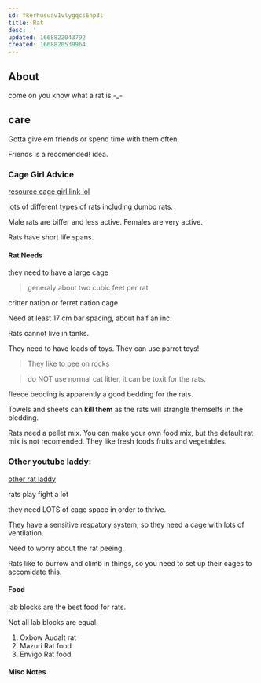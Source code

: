 ```yaml
---
id: fkerhusuav1vlygqcs6np3l
title: Rat
desc: ''
updated: 1668822043792
created: 1668820539964
---
```



## About
come on you know what a rat is -_-

## care

Gotta give em friends or spend time with them often.

Friends is a recomended! idea.


### Cage Girl Advice

[resource cage girl link lol](https://www.youtube.com/watch?v=aOLp4M3cses)


lots of different types of rats including dumbo rats.

Male rats are biffer and less active. 
Females are very active.

Rats have short life spans.

#### Rat Needs

they need to have a large cage

> generaly about two cubic feet per rat

critter nation or ferret nation cage.

Need at least 17 cm bar spacing, about half an inc.

Rats cannot live in tanks.

They need to have loads of toys. They can use parrot toys!

> They like to pee on rocks

> do NOT use normal cat litter, it can be toxit for the rats.


fleece bedding is apparently a good bedding for the rats.

Towels and sheets can **kill them**
as the rats will strangle themselfs in the bledding.


Rats need a pellet mix. You can make your own food mix, but the default rat mix is not recomended. They like fresh foods fruits and vegetables.


### Other youtube laddy:

[other rat laddy](https://www.youtube.com/watch?v=7Azc4QOv5us)

rats play fight a lot 

they need LOTS of cage space in order to thrive.

They have a sensitive respatory system, so they need a cage with lots of ventilation.

Need to worry about the rat peeing.

Rats like to burrow and climb in things, so you need to set up their cages to accomidate this.


#### Food 

lab blocks are the best food for rats.

Not all lab blocks are equal.


1. Oxbow Audalt rat
2. Mazuri Rat food
3. Envigo Rat food

#### Misc Notes
